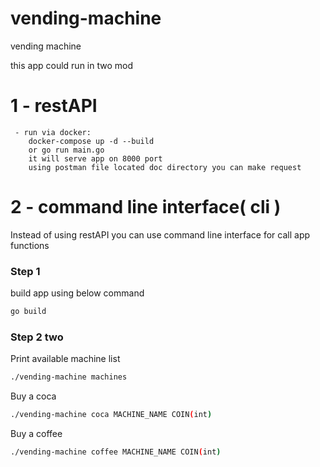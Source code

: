 # vending-machine
vending machine

this app could run in two mod
# 1 - restAPI
     - run via docker:
        docker-compose up -d --build
        or go run main.go
        it will serve app on 8000 port
        using postman file located doc directory you can make request

# 2 - command line interface( cli )
Instead of using restAPI you can use command line interface for call app functions 
### Step 1 
build app using below command
```bash
go build
```
### Step 2 two 
Print available machine list

```bash
./vending-machine machines
```

Buy a coca
```bash
./vending-machine coca MACHINE_NAME COIN(int)
```

Buy a coffee
```bash
./vending-machine coffee MACHINE_NAME COIN(int)
```
